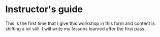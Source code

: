# Instructor's guide

This is the first time that I give this workshop in this form and content is
shifting a lot still.  I will write my lessons learned after the first pass.
